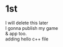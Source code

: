 # 1st
I will delete this later
<br>
I gonna publish my game 
<br>
& app too.
<br>
adding hello c++ file
